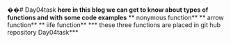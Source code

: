 ��#   D a y 0 4 t a s k 
** here in this blog we can get to know about types of functions and with some code examples**
** nonymous function**
** arrow function**
** iife function**
*** these three functions are placed in git hub repository Day04task***

 
